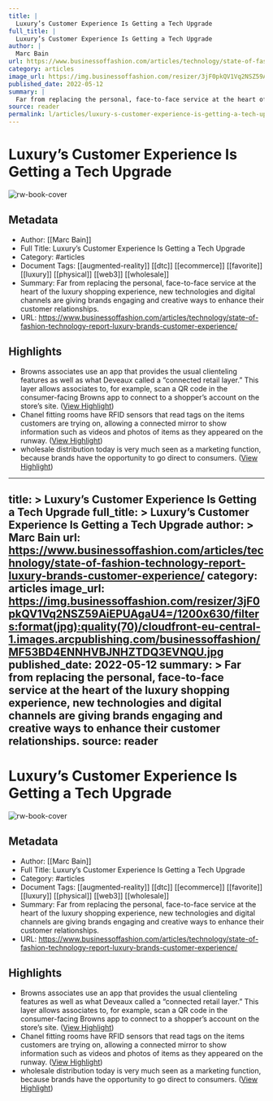 ```yaml
---
title: |
  Luxury’s Customer Experience Is Getting a Tech Upgrade
full_title: |
  Luxury’s Customer Experience Is Getting a Tech Upgrade
author: |
  Marc Bain
url: https://www.businessoffashion.com/articles/technology/state-of-fashion-technology-report-luxury-brands-customer-experience/
category: articles
image_url: https://img.businessoffashion.com/resizer/3jF0pkQV1Vq2NSZ59AiEPUAgaU4=/1200x630/filters:format(jpg):quality(70)/cloudfront-eu-central-1.images.arcpublishing.com/businessoffashion/MF53BD4ENNHVBJNHZTDQ3EVNQU.jpg
published_date: 2022-05-12
summary: |
  Far from replacing the personal, face-to-face service at the heart of the luxury shopping experience, new technologies and digital channels are giving brands engaging and creative ways to enhance their customer relationships.
source: reader
permalink: l/articles/luxury-s-customer-experience-is-getting-a-tech-upgrade
---
```

# Luxury’s Customer Experience Is Getting a Tech Upgrade

![rw-book-cover](https://img.businessoffashion.com/resizer/3jF0pkQV1Vq2NSZ59AiEPUAgaU4=/1200x630/filters:format(jpg):quality(70)/cloudfront-eu-central-1.images.arcpublishing.com/businessoffashion/MF53BD4ENNHVBJNHZTDQ3EVNQU.jpg)

## Metadata
- Author: [[Marc Bain]]
- Full Title: Luxury’s Customer Experience Is Getting a Tech Upgrade
- Category: #articles
- Document Tags: [[augmented-reality]] [[dtc]] [[ecommerce]] [[favorite]] [[luxury]] [[physical]] [[web3]] [[wholesale]] 
- Summary: Far from replacing the personal, face-to-face service at the heart of the luxury shopping experience, new technologies and digital channels are giving brands engaging and creative ways to enhance their customer relationships.
- URL: https://www.businessoffashion.com/articles/technology/state-of-fashion-technology-report-luxury-brands-customer-experience/

## Highlights
- Browns associates use an app that provides the usual clienteling features as well as what Deveaux called a “connected retail layer.” This layer allows associates to, for example, scan a QR code in the consumer-facing Browns app to connect to a shopper’s account on the store’s site. ([View Highlight](https://read.readwise.io/read/01hkwheb8w6ytvvk6728fhvwg9))
- Chanel fitting rooms have RFID sensors that read tags on the items customers are trying on, allowing a connected mirror to show information such as videos and photos of items as they appeared on the runway. ([View Highlight](https://read.readwise.io/read/01hkwhdxd23g68191dgsa7ecr6))
- wholesale distribution today is very much seen as a marketing function, because brands have the opportunity to go direct to consumers. ([View Highlight](https://read.readwise.io/read/01hkwhgzzvkmax1gq1gzkdd83f))


---
title: >
  Luxury’s Customer Experience Is Getting a Tech Upgrade
full_title: >
  Luxury’s Customer Experience Is Getting a Tech Upgrade
author: >
  Marc Bain
url: https://www.businessoffashion.com/articles/technology/state-of-fashion-technology-report-luxury-brands-customer-experience/
category: articles
image_url: https://img.businessoffashion.com/resizer/3jF0pkQV1Vq2NSZ59AiEPUAgaU4=/1200x630/filters:format(jpg):quality(70)/cloudfront-eu-central-1.images.arcpublishing.com/businessoffashion/MF53BD4ENNHVBJNHZTDQ3EVNQU.jpg
published_date: 2022-05-12
summary: >
  Far from replacing the personal, face-to-face service at the heart of the luxury shopping experience, new technologies and digital channels are giving brands engaging and creative ways to enhance their customer relationships.
source: reader
---
# Luxury’s Customer Experience Is Getting a Tech Upgrade

![rw-book-cover](https://img.businessoffashion.com/resizer/3jF0pkQV1Vq2NSZ59AiEPUAgaU4=/1200x630/filters:format(jpg):quality(70)/cloudfront-eu-central-1.images.arcpublishing.com/businessoffashion/MF53BD4ENNHVBJNHZTDQ3EVNQU.jpg)

## Metadata
- Author: [[Marc Bain]]
- Full Title: Luxury’s Customer Experience Is Getting a Tech Upgrade
- Category: #articles
- Document Tags: [[augmented-reality]] [[dtc]] [[ecommerce]] [[favorite]] [[luxury]] [[physical]] [[web3]] [[wholesale]] 
- Summary: Far from replacing the personal, face-to-face service at the heart of the luxury shopping experience, new technologies and digital channels are giving brands engaging and creative ways to enhance their customer relationships.
- URL: https://www.businessoffashion.com/articles/technology/state-of-fashion-technology-report-luxury-brands-customer-experience/

## Highlights
- Browns associates use an app that provides the usual clienteling features as well as what Deveaux called a “connected retail layer.” This layer allows associates to, for example, scan a QR code in the consumer-facing Browns app to connect to a shopper’s account on the store’s site. ([View Highlight](https://read.readwise.io/read/01hkwheb8w6ytvvk6728fhvwg9))
- Chanel fitting rooms have RFID sensors that read tags on the items customers are trying on, allowing a connected mirror to show information such as videos and photos of items as they appeared on the runway. ([View Highlight](https://read.readwise.io/read/01hkwhdxd23g68191dgsa7ecr6))
- wholesale distribution today is very much seen as a marketing function, because brands have the opportunity to go direct to consumers. ([View Highlight](https://read.readwise.io/read/01hkwhgzzvkmax1gq1gzkdd83f))


